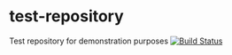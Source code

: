 # test-repository
Test repository for demonstration purposes
[![Build Status](https://travis-ci.org/Aleks089/test-repository.svg?branch=master)](https://travis-ci.org/Aleks089/test-repository)